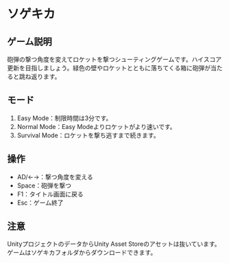 # ソゲキカ

## ゲーム説明
砲弾の撃つ角度を変えてロケットを撃つシューティングゲームです。ハイスコア更新を目指しましょう。緑色の壁やロケットとともに落ちてくる箱に砲弾が当たると跳ね返ります。

## モード
1. Easy Mode：制限時間は3分です。
2. Normal Mode：Easy Modeよりロケットがより速いです。
3. Survival Mode：ロケットを撃ち逃すまで続きます。

## 操作
* AD/←→：撃つ角度を変える
* Space：砲弾を撃つ
* F1：タイトル画面に戻る
* Esc：ゲーム終了

## 注意
UnityプロジェクトのデータからUnity Asset Storeのアセットは抜いています。
ゲームはソゲキカフォルダからダウンロードできます。

